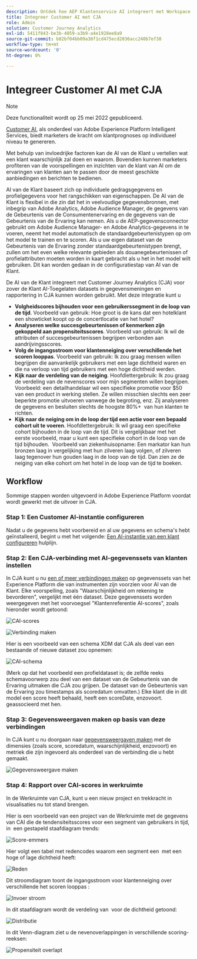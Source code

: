 ```yaml
---
description: Ontdek hoe AEP Klantenservice AI integreert met Workspace in CJA.
title: Integreer Customer AI met CJA
role: Admin
solution: Customer Journey Analytics
exl-id: 5411f843-be3b-4059-a3b9-a4e1928ee8a9
source-git-commit: b82bf04bb09a38f1cd475ecd2036acc240b7ef38
workflow-type: tm+mt
source-wordcount: '0'
ht-degree: 0%

---
```


# Integreer Customer AI met CJA

>[!NOTE]
>
>Deze functionaliteit wordt op 25 mei 2022 gepubliceerd.

[Customer AI](https://experienceleague.adobe.com/docs/experience-platform/intelligent-services/customer-ai/overview.html?lang=en), als onderdeel van Adobe Experience Platform Intelligent Services, biedt marketers de kracht om klantprognoses op individueel niveau te genereren.

Met behulp van invloedrijke factoren kan de AI van de Klant u vertellen wat een klant waarschijnlijk zal doen en waarom. Bovendien kunnen marketers profiteren van de voorspellingen en inzichten van de klant van AI om de ervaringen van klanten aan te passen door de meest geschikte aanbiedingen en berichten te bedienen.

AI van de Klant baseert zich op individuele gedragsgegevens en profielgegevens voor het rangschikken van eigenschappen. De AI van de Klant is flexibel in die zin dat het in veelvoudige gegevensbronnen, met inbegrip van Adobe Analytics, Adobe Audience Manager, de gegevens van de Gebeurtenis van de Consumentenervaring en de gegevens van de Gebeurtenis van de Ervaring kan nemen. Als u de AEP-gegevensconnector gebruikt om Adobe Audience Manager- en Adobe Analytics-gegevens in te voeren, neemt het model automatisch de standaardgebeurtenistypen op om het model te trainen en te scoren. Als u uw eigen dataset van de Gebeurtenis van de Ervaring zonder standaardgebeurtenistypen brengt, zullen om het even welke relevante gebieden als douanegebeurtenissen of profielattributen moeten worden in kaart gebracht als u het in het model wilt gebruiken. Dit kan worden gedaan in de configuratiestap van AI van de Klant. &#x200B;

De AI van de Klant integreert met Customer Journey Analytics (CJA) voor zover de Klant AI-Toegelaten datasets in gegevensmeningen en rapportering in CJA kunnen worden gebruikt. Met deze integratie kunt u

* **Volgheidscores bijhouden voor een gebruikerssegment in de loop van de tijd**. Voorbeeld van gebruik: Hoe groot is de kans dat een hotelklant een showticket koopt op de concertlocatie van het hotel?
* **Analyseren welke succesgebeurtenissen of kenmerken zijn gekoppeld aan propensiteitsscores**. &#x200B;Voorbeeld van gebruik: Ik wil de attributen of succesgebeurtenissen begrijpen verbonden aan aandrijvingsscores.
* **Volg de ingangsstroom voor klantenneiging over verschillende het scoren looppas**. Voorbeeld van gebruik: Ik zou graag mensen willen begrijpen die aanvankelijk gebruikers met een lage dichtheid waren en die na verloop van tijd gebruikers met een hoge dichtheid werden. &#x200B;
* **Kijk naar de verdeling van de neiging**. Hoofdlettergebruik: Ik zou graag de verdeling van de nevenscores voor mijn segmenten willen begrijpen. &#x200B;Voorbeeld: een detailhandelaar wil een specifieke promotie voor $50 van een product in werking stellen.  Ze willen misschien slechts een zeer beperkte promotie uitvoeren vanwege de begroting, enz. Zij analyseren de gegevens en besluiten slechts de hoogste 80%+ &#x200B; van hun klanten te richten.
* **Kijk naar de neiging om in de loop der tijd een actie voor een bepaald cohort uit te voeren**. Hoofdlettergebruik: Ik wil graag een specifieke cohort bijhouden in de loop van de tijd. Dit is vergelijkbaar met het eerste voorbeeld, maar u kunt een specifieke cohort in de loop van de tijd bijhouden. &#x200B; Voorbeeld van ziekenhuisopname: Een markator kan hun bronzen laag in vergelijking met hun zilveren laag volgen, of zilveren laag tegenover hun gouden laag in de loop van de tijd. Dan zien ze de neiging van elke cohort om het hotel in de loop van de tijd te boeken. &#x200B;

## Workflow

Sommige stappen worden uitgevoerd in Adobe Experience Platform voordat wordt gewerkt met de uitvoer in CJA.

### Stap 1: Een Customer AI-instantie configureren

Nadat u de gegevens hebt voorbereid en al uw gegevens en schema&#39;s hebt geïnstalleerd, begint u met het volgende: [Een AI-instantie van een klant configureren](https://experienceleague.adobe.com/docs/experience-platform/intelligent-services/customer-ai/user-guide/configure.html?lang=en) hulplijn.

### Stap 2: Een CJA-verbinding met AI-gegevenssets van klanten instellen

In CJA kunt u nu [een of meer verbindingen maken](/help/connections/create-connection.md) op gegevenssets van het Experience Platform die van instrumenten zijn voorzien voor AI van de Klant. Elke voorspelling, zoals &quot;Waarschijnlijkheid om rekening te bevorderen&quot;, vergelijkt met één dataset. Deze gegevenssets worden weergegeven met het voorvoegsel &quot;Klantenreferentie AI-scores&quot;, zoals hieronder wordt getoond:

![CAI-scores](assets/cai-scores.png)

![Verbinding maken](assets/create-conn.png)

Hier is een voorbeeld van een schema XDM dat CJA als deel van een bestaande of nieuwe dataset zou opnemen:

![CAI-schema](assets/cai-schema.png)

(Merk op dat het voorbeeld een profieldataset is; de zelfde reeks schemavoorwerp zou deel van een dataset van de Gebeurtenis van de Ervaring uitmaken die CJA zou grijpen. De dataset van de Gebeurtenis van de Ervaring zou timestamps als scoredatum omvatten.) Elke klant die in dit model een score heeft behaald, heeft een scoreDate, enzovoort. geassocieerd met hen.

### Stap 3: Gegevensweergaven maken op basis van deze verbindingen

In CJA kunt u nu doorgaan naar [gegevensweergaven maken](/help/data-views/create-dataview.md) met de dimensies (zoals score, scoredatum, waarschijnlijkheid, enzovoort) en metriek die zijn ingevoerd als onderdeel van de verbinding die u hebt gemaakt.

![Gegevensweergave maken](assets/create-dataview.png)

### Stap 4: Rapport over CAI-scores in werkruimte

In de Werkruimte van CJA, kunt u een nieuw project en trekkracht in visualisaties nu tot stand brengen.

Hier is een voorbeeld van een project van de Werkruimte met de gegevens van CAI die de tendensiteitsscores voor een segment van gebruikers in tijd, in &#x200B; een gestapeld staafdiagram trends:

![Score-emmers](assets/workspace-scores.png)

Hier volgt een tabel met redencodes waarom een segment een &#x200B; met een hoge of lage dichtheid heeft:

![Reden](assets/reason-codes.png)

Dit stroomdiagram toont de ingangsstroom voor klantenneiging over verschillende het scoren looppas &#x200B;:

![Invoer stroom](assets/flow.png)

In dit staafdiagram wordt de verdeling van &#x200B; voor de dichtheid getoond:

![Distributie](assets/distribution.png)

In dit Venn-diagram ziet u de nevenoverlappingen in verschillende scoring-reeksen:

![Propensiteit overlapt](assets/venn.png)
